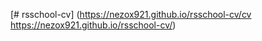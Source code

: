 [# rsschool-cv]
(https://nezox921.github.io/rsschool-cv/cv
https://nezox921.github.io/rsschool-cv/)
